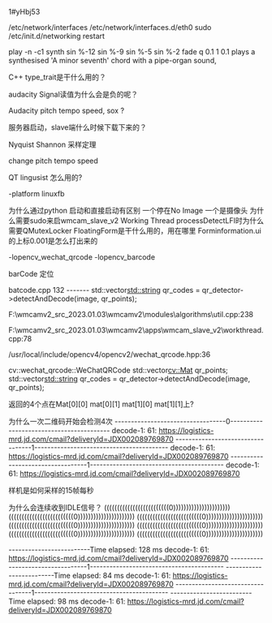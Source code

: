 1#yHbj53



/etc/network/interfaces 
/etc/network/interfaces.d/eth0
sudo /etc/init.d/networking restart

play -n -c1 synth sin %-12 sin %-9 sin %-5 sin %-2 fade q 0.1 1 0.1
plays a synthesised 'A minor seventh' chord with a pipe-organ sound,

C++ type_trait是干什么用的？

audacity Signal读值为什么会是负的呢？

Audacity pitch tempo speed, sox ?

服务器启动，slave端什么时候下载下来的？

Nyquist Shannon 采样定理

change pitch tempo speed

QT lingusist 怎么用的?

-platform linuxfb


为什么通过python 启动和直接启动有区别 一个停在No Image 一个是摄像头
 为什么需要sudo来启wmcam_slave_v2
 Working Thread processDetectLFI时为什么需要QMutexLocker
 FloatingForm是干什么用的，用在哪里
 Forminformation.ui的上标0.001是怎么打出来的
 
  
-lopencv_wechat_qrcode
-lopencv_barcode



barCode 定位


batcode.cpp 132 -------   std::vector<std::string> qr_codes = qr_detector->detectAndDecode(image, qr_points);


F:\wmcamv2_src_2023.01.03\wmcamv2\modules\algorithms\util.cpp:238

F:\wmcamv2_src_2023.01.03\wmcamv2\apps\wmcam_slave_v2\workthread.cpp:78

/usr/local/include/opencv4/opencv2/wechat_qrcode.hpp:36

cv::wechat_qrcode::WeChatQRCode
std::vector<cv::Mat> qr_points;
std::vector<std::string> qr_codes = qr_detector->detectAndDecode(image, qr_points);

返回的4个点在Mat[0][0] mat[0][1] mat[1][0] mat[1][1]上?


为什么一次二维码开始会检测4次
----------------------------------0-----------------------------------------
decode-1: 61: https://logistics-mrd.jd.com/cmail?deliveryId=JDX002089769870
----------------------------------1-----------------------------------------
decode-1: 61: https://logistics-mrd.jd.com/cmail?deliveryId=JDX002089769870
----------------------------------1-----------------------------------------
decode-1: 61: https://logistics-mrd.jd.com/cmail?deliveryId=JDX002089769870


样机是如何采样的15帧每秒

为什么会连续收到IDLE信号？
(((((((((((((((((((((((((0))))))))))))))))))))))
(((((((((((((((((((((((((0))))))))))))))))))))))
(((((((((((((((((((((((((0))))))))))))))))))))))
(((((((((((((((((((((((((0))))))))))))))))))))))
(((((((((((((((((((((((((0))))))))))))))))))))))
(((((((((((((((((((((((((0))))))))))))))))))))))
(((((((((((((((((((((((((0))))))))))))))))))))))


-------------------------Time elapsed: 128 ms
decode-1: 61: https://logistics-mrd.jd.com/cmail?deliveryId=JDX002089769870
----------------------------------1-----------------------------------------
-------------------------Time elapsed: 84 ms
decode-1: 61: https://logistics-mrd.jd.com/cmail?deliveryId=JDX002089769870
----------------------------------1-----------------------------------------
-------------------------Time elapsed: 98 ms
decode-1: 61: https://logistics-mrd.jd.com/cmail?deliveryId=JDX002089769870


